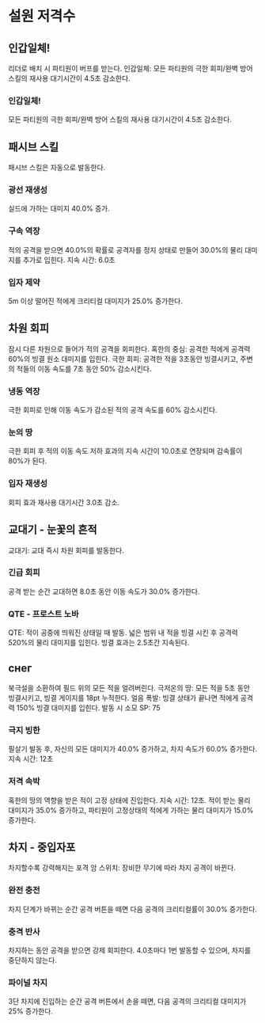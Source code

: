 # 설원 저격수

## 인갑일체!

리더로 배치 시 파티원이 버프를 받는다.
인갑일체: 모든 파티원의 극한 회피/완벽 방어 스킬의 재사용 대기시간이 4.5초 감소한다.

### 인갑일체!

모든 파티원의 극한 회피/완벽 방어 스킬의 재사용 대기시간이 4.5초 감소한다.

## 패시브 스킬

패시브 스킬은 자동으로 발동한다.

### 광선 재생성

실드에 가하는 대미지 40.0% 증가.

### 구속 역장

적의 공격을 받으면 40.0%의 확률로 공격자를 정지 상태로 만들어 30.0%의 물리 대미지를 추가로 입힌다. 지속 시간: 6.0초

### 입자 제약

5m 이상 떨어진 적에게 크리티컬 대미지가 25.0% 증가한다.

## 차원 회피

잠시 다른 차원으로 들어가 적의 공격을 회피한다.
혹한의 중심: 공격한 적에게 공격력 60%의 빙결 원소 대미지를 입힌다.
극한 회피: 공격한 적을 3초동안 빙결시키고, 주변의 적들의 이동 속도를 7초 동안 50% 감소시킨다.

### 냉동 역장

극한 회피로 인해 이동 속도가 감소된 적의 공격 속도를 60% 감소시킨다.

### 눈의 땅

극한 회피 후 적의 이동 속도 저하 효과의 지속 시간이 10.0초로 연장되며 감속률이 80%가 된다.

### 입자 재생성

회피 효과 재사용 대기시간 3.0초 감소.

## 교대기 - 눈꽃의 흔적

교대기: 교대 즉시 차원 회피를 발동한다.

### 긴급 회피

공격 받는 순간 교대하면 8.0초 동안 이동 속도가 30.0% 증가한다.

### QTE - 프로스트 노바

QTE: 적이 공중에 띄워진 상태일 때 발동. 넓은 범위 내 적을 빙결 시킨 후 공격력 520%의 물리 대미지를 입힌다. 빙결 효과는 2.5초간 지속된다.

## снег

북극설을 소환하여 필드 위의 모든 적을 얼려버린다.
극저온의 땅: 모든 적을 5초 동안 빙결시키고, 빙결 게이지를 18pt 누적한다.
얼음 폭발: 빙결 상태가 끝나면 적에게 공격력 150% 빙결 대미지를 입힌다.
발동 시 소모 SP: 75

### 극지 빙한

필살기 발동 후, 자신의 모든 대미지가 40.0% 증가하고, 차지 속도가 60.0% 증가한다. 지속 시간: 12초

### 저격 속박

혹한의 땅의 역향을 받은 적이 고정 상태에 진입한다. 지속 시간: 12초. 적이 받는 물리 대미지가 35.0% 증가하고, 파티원이 고정상태의 적에게 가하는 물리 대미지가 15.0% 증가한다.

## 차지 - 중입자포

차지할수록 강력해지는 포격
암 스위치: 장비한 무기에 따라 차지 공격이 바뀐다.

### 완전 충전

차지 단계가 바뀌는 순간 공격 버튼을 떼면 다음 공격의 크리티컬률이 30.0% 증가한다.

### 충격 반사

차지하는 동안 공격을 받으면 강제 회피한다. 4.0초마다 1번 발동할 수 있으며, 차지를 중단하지 않는다.

### 파이널 차지

3단 차지에 진입하는 순간 공격 버튼에서 손을 떼면, 다음 공격의 크리티컬 대미지가 25% 증가한다.
